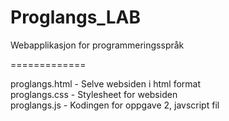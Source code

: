 Proglangs_LAB
=============

Webapplikasjon for programmeringsspråk

=============

proglangs.html - Selve websiden i html format <br>
proglangs.css  - Stylesheet for websiden <br>
proglangs.js   - Kodingen for oppgave 2, javscript fil <br>
